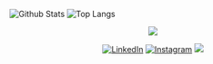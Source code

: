 ![Github Stats](https://github-readme-stats.vercel.app/api?username=daffahaidar&theme=tokyonight&show_icons=true&hide_border=true&include_all_commits=true&count_private=true)
![Top Langs](https://github-readme-stats.vercel.app/api/top-langs/?username=daffahaidar&layout=compact&theme=tokyonight&show_icons=true&hide=html,scss,css&hide_border=true&card_width=240)

<p align = "center"><img src="https://visitor-badge.laobi.icu/badge?page_id=daffahaidar.daffahaidar"></p>

<div>
  <p align = "center">
<a href="https://www.linkedin.com/in/daffa-haidar-nabil-zufar-541562222/" target="_blank"><img src="https://img.shields.io/badge/LinkedIn-0077B5?style=for-the-badge&logo=linkedin&logoColor=white" alt="LinkedIn"></a>
<a href="https://www.instagram.com/daffa.h.n.zufar_27/" target="_blank"><img src="https://img.shields.io/badge/Instagram-E4405F?style=for-the-badge&logo=instagram&logoColor=white" alt="Instagram"></a>
<a href="mailto:daffa.h.n.zufar@gmail.com"><img src="https://img.shields.io/badge/Gmail-D14836?style=for-the-badge&logo=gmail&logoColor=white"/></a>
  </p>
</div>

